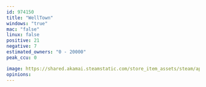 ```yaml
---
id: 974150
title: "WellTown"
windows: "true"
mac: "false"
linux: false
positive: 21
negative: 7
estimated_owners: "0 - 20000"
peak_ccu: 0

image: https://shared.akamai.steamstatic.com/store_item_assets/steam/apps/974150/header.jpg?t=1548894272
opinions:
---
```

